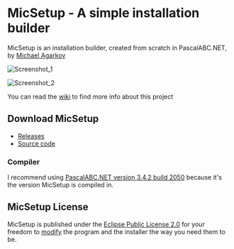 # MicSetup - A simple installation builder

MicSetup is an installation builder, created from scratch in PascalABC.NET, by [Michael Agarkov](https://github.com/MichaelAgarkov)

![Screenshot_1](https://user-images.githubusercontent.com/81249219/120381561-4430f000-c32b-11eb-8168-fdcda57f6fa4.png)

![Screenshot_2](https://user-images.githubusercontent.com/81249219/126207884-c3316555-4ff9-4034-957e-0a7defaffd39.png)

You can read the [wiki](https://github.com/MichaelAgarkov/MicSetup/wiki) to find more info about this project

## Download MicSetup

- [Releases](https://github.com/MichaelAgarkov/MicSetup/releases)
- [Source code](https://github.com/MichaelAgarkov/MicSetup)

### Compiler
I recommend using [PascalABC.NET version 3.4.2 build 2050](https://archive.org/download/pascalabc.net/PascalABCNETWithDotNetSetup.exe) because it's the version MicSetup is compiled in.

## MicSetup License
MicSetup is published under the [Eclipse Public License 2.0](https://github.com/MichaelAgarkov/MicSetup/blob/main/License.txt) for your freedom to [modify](https://github.com/MichaelAgarkov/MicSetup/wiki/Modifying) the program and the installer the way you need them to be.
